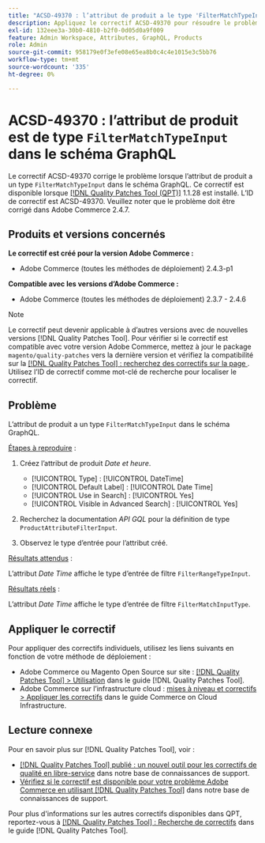 ```yaml
---
title: "ACSD-49370 : l’attribut de produit a le type 'FilterMatchTypeInput' dans le schéma GraphQL"
description: Appliquez le correctif ACSD-49370 pour résoudre le problème Adobe Commerce où l’attribut de produit a un type "FilterMatchTypeInput" dans le schéma GraphQL.
exl-id: 132eee3a-30b0-4810-b2f0-0d05d0a9f009
feature: Admin Workspace, Attributes, GraphQL, Products
role: Admin
source-git-commit: 958179e0f3efe08e65ea8b0c4c4e1015e3c5bb76
workflow-type: tm+mt
source-wordcount: '335'
ht-degree: 0%

---
```


# ACSD-49370 : l’attribut de produit est de type `FilterMatchTypeInput` dans le schéma GraphQL

Le correctif ACSD-49370 corrige le problème lorsque l’attribut de produit a un type `FilterMatchTypeInput` dans le schéma GraphQL. Ce correctif est disponible lorsque [[!DNL Quality Patches Tool (QPT)]](/help/announcements/adobe-commerce-announcements/magento-quality-patches-released-new-tool-to-self-serve-quality-patches.md) 1.1.28 est installé. L’ID de correctif est ACSD-49370. Veuillez noter que le problème doit être corrigé dans Adobe Commerce 2.4.7.

## Produits et versions concernés

**Le correctif est créé pour la version Adobe Commerce :**

* Adobe Commerce (toutes les méthodes de déploiement) 2.4.3-p1

**Compatible avec les versions d’Adobe Commerce :**

* Adobe Commerce (toutes les méthodes de déploiement) 2.3.7 - 2.4.6

>[!NOTE]
>
>Le correctif peut devenir applicable à d’autres versions avec de nouvelles versions [!DNL Quality Patches Tool]. Pour vérifier si le correctif est compatible avec votre version Adobe Commerce, mettez à jour le package `magento/quality-patches` vers la dernière version et vérifiez la compatibilité sur la [[!DNL Quality Patches Tool] : recherchez des correctifs sur la page ](https://experienceleague.adobe.com/tools/commerce-quality-patches/index.html). Utilisez l’ID de correctif comme mot-clé de recherche pour localiser le correctif.

## Problème

L’attribut de produit a un type `FilterMatchTypeInput` dans le schéma GraphQL.

<u>Étapes à reproduire</u> :

1. Créez l’attribut de produit *Date et heure*.

   * [!UICONTROL Type] : [!UICONTROL DateTime]
   * [!UICONTROL Default Label] : [!UICONTROL Date Time]
   * [!UICONTROL Use in Search] : [!UICONTROL Yes]
   * [!UICONTROL Visible in Advanced Search] : [!UICONTROL Yes]

1. Recherchez la documentation *API GQL* pour la définition de type `ProductAttributeFilterInput`.
1. Observez le type d’entrée pour l’attribut créé.

<u>Résultats attendus</u> :

L’attribut *Date Time* affiche le type d’entrée de filtre `FilterRangeTypeInput`.

<u>Résultats réels</u> :

L’attribut *Date Time* affiche le type d’entrée de filtre `FilterMatchInputType`.

## Appliquer le correctif

Pour appliquer des correctifs individuels, utilisez les liens suivants en fonction de votre méthode de déploiement :

* Adobe Commerce ou Magento Open Source sur site : [[!DNL Quality Patches Tool] > Utilisation](https://experienceleague.adobe.com/docs/commerce-operations/tools/quality-patches-tool/usage.html) dans le guide [!DNL Quality Patches Tool].
* Adobe Commerce sur l’infrastructure cloud : [mises à niveau et correctifs > Appliquer les correctifs](https://experienceleague.adobe.com/docs/commerce-cloud-service/user-guide/develop/upgrade/apply-patches.html) dans le guide Commerce on Cloud Infrastructure.

## Lecture connexe

Pour en savoir plus sur [!DNL Quality Patches Tool], voir :

* [[!DNL Quality Patches Tool] publié : un nouvel outil pour les correctifs de qualité en libre-service](/help/announcements/adobe-commerce-announcements/magento-quality-patches-released-new-tool-to-self-serve-quality-patches.md) dans notre base de connaissances de support.
* [Vérifiez si le correctif est disponible pour votre problème Adobe Commerce en utilisant  [!DNL Quality Patches Tool]](/help/support-tools/patches-available-in-qpt-tool/check-patch-for-magento-issue-with-magento-quality-patches.md) dans notre base de connaissances de support.

Pour plus d&#39;informations sur les autres correctifs disponibles dans QPT, reportez-vous à [[!DNL Quality Patches Tool] : Recherche de correctifs](https://experienceleague.adobe.com/tools/commerce-quality-patches/index.html) dans le guide [!DNL Quality Patches Tool].
